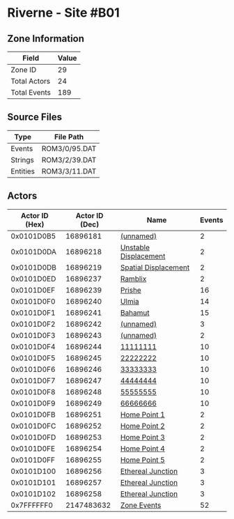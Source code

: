 # Riverne - Site #B01

## Zone Information

| Field        |   Value |
|--------------|---------|
| Zone ID      |      29 |
| Total Actors |      24 |
| Total Events |     189 |

## Source Files

| Type     | File Path     |
|----------|---------------|
| Events   | ROM3/0/95.DAT |
| Strings  | ROM3/2/39.DAT |
| Entities | ROM3/3/11.DAT |

## Actors

| Actor ID (Hex)   |   Actor ID (Dec) | Name                                                               |   Events |
|------------------|------------------|--------------------------------------------------------------------|----------|
| 0x0101D0B5       |         16896181 | [(unnamed)](./16896181/)                                           |        2 |
| 0x0101D0DA       |         16896218 | [Unstable Displacement](./16896218%20-%20Unstable%20Displacement/) |        2 |
| 0x0101D0DB       |         16896219 | [Spatial Displacement](./16896219%20-%20Spatial%20Displacement/)   |        2 |
| 0x0101D0ED       |         16896237 | [Ramblix](./16896237%20-%20Ramblix/)                               |        2 |
| 0x0101D0EF       |         16896239 | [Prishe](./16896239%20-%20Prishe/)                                 |       16 |
| 0x0101D0F0       |         16896240 | [Ulmia](./16896240%20-%20Ulmia/)                                   |       14 |
| 0x0101D0F1       |         16896241 | [Bahamut](./16896241%20-%20Bahamut/)                               |       15 |
| 0x0101D0F2       |         16896242 | [(unnamed)](./16896242/)                                           |        3 |
| 0x0101D0F3       |         16896243 | [(unnamed)](./16896243/)                                           |        2 |
| 0x0101D0F4       |         16896244 | [11111111](./16896244%20-%2011111111/)                             |       10 |
| 0x0101D0F5       |         16896245 | [22222222](./16896245%20-%2022222222/)                             |       10 |
| 0x0101D0F6       |         16896246 | [33333333](./16896246%20-%2033333333/)                             |       10 |
| 0x0101D0F7       |         16896247 | [44444444](./16896247%20-%2044444444/)                             |       10 |
| 0x0101D0F8       |         16896248 | [55555555](./16896248%20-%2055555555/)                             |       10 |
| 0x0101D0F9       |         16896249 | [66666666](./16896249%20-%2066666666/)                             |       10 |
| 0x0101D0FB       |         16896251 | [Home Point 1](./16896251%20-%20Home%20Point%201/)                 |        2 |
| 0x0101D0FC       |         16896252 | [Home Point 2](./16896252%20-%20Home%20Point%202/)                 |        2 |
| 0x0101D0FD       |         16896253 | [Home Point 3](./16896253%20-%20Home%20Point%203/)                 |        2 |
| 0x0101D0FE       |         16896254 | [Home Point 4](./16896254%20-%20Home%20Point%204/)                 |        2 |
| 0x0101D0FF       |         16896255 | [Home Point 5](./16896255%20-%20Home%20Point%205/)                 |        2 |
| 0x0101D100       |         16896256 | [Ethereal Junction](./16896256%20-%20Ethereal%20Junction/)         |        3 |
| 0x0101D101       |         16896257 | [Ethereal Junction](./16896257%20-%20Ethereal%20Junction/)         |        3 |
| 0x0101D102       |         16896258 | [Ethereal Junction](./16896258%20-%20Ethereal%20Junction/)         |        3 |
| 0x7FFFFFF0       |       2147483632 | [Zone Events](./Zone%20Events/)                                    |       52 |